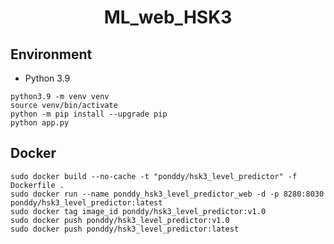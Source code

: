 # <h1 align="center"> ML_web_HSK3 </h1>

## Environment

- Python 3.9

```bash=
python3.9 -m venv venv
source venv/bin/activate
python -m pip install --upgrade pip
python app.py
```

## Docker

```bash=
sudo docker build --no-cache -t "ponddy/hsk3_level_predictor" -f Dockerfile .
sudo docker run --name ponddy_hsk3_level_predictor_web -d -p 8280:8030 ponddy/hsk3_level_predictor:latest
sudo docker tag image_id ponddy/hsk3_level_predictor:v1.0
sudo docker push ponddy/hsk3_level_predictor:v1.0
sudo docker push ponddy/hsk3_level_predictor:latest
```
